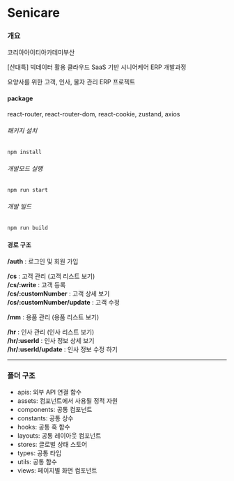 # Senicare

### 개요
코리아아이티아카데미부산  

[산대특] 빅데이터 활용 클라우드 SaaS 기반 시니어케어 ERP 개발과정  

요양사를 위한 고객, 인사, 물자 관리 ERP 프로젝트  

#### package  
react-router, react-router-dom, react-cookie, zustand, axios

###### 패키지 설치  
```bash
npm install
```
###### 개발모드 실행  
```bash
npm run start
```
###### 개발 빌드  
```bash
npm run build
```

#### 경로 구조  
**/auth** : 로그인 및 회원 가입  
  
**/cs** : 고객 관리 (고객 리스트 보기)  
**/cs/:write** : 고객 등록  
**/cs/:customNumber** : 고객 상세 보기  
**/cs/:customNumber/update** : 고객 수정  
  
**/mm** : 용품 관리 (용품 리스트 보기)  
  
**/hr** : 인사 관리 (인사 리스트 보기)  
**/hr/:userId** : 인사 정보 상세 보기  
**/hr/:userId/update** : 인사 정보 수정 하기  
  

***

### 폴더 구조  

- apis: 외부 API 연결 함수  
- assets: 컴포넌트에서 사용될 정적 자원  
- components: 공통 컴포넌트  
- constants: 공통 상수  
- hooks: 공통 훅 함수  
- layouts: 공통 레이아웃 컴포넌트  
- stores: 글로벌 상태 스토어  
- types: 공통 타입  
- utils: 공통 함수  
- views: 페이지별 화면 컴포넌트  
